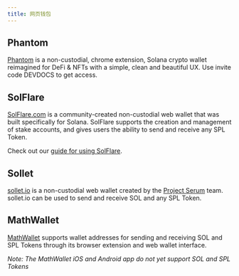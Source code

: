 ```yaml
---
title: 网页钱包
---
```


## Phantom

[Phantom](https://phantom.app/download) is a non-custodial, chrome extension, Solana crypto wallet reimagined for DeFi & NFTs with a simple, clean and beautiful UX. Use invite code DEVDOCS to get access.

## SolFlare

[SolFlare.com](https://solflare.com/) is a community-created non-custodial web wallet that was built specifically for Solana. SolFlare supports the creation and management of stake accounts, and gives users the ability to send and receive any SPL Token.

Check out our [guide for using SolFlare](solflare.md).

## Sollet

[sollet.io](https://www.sollet.io/) is a non-custodial web wallet created by the [Project Serum](https://projectserum.com/) team. sollet.io can be used to send and receive SOL and any SPL Token.

## MathWallet

[MathWallet](https://mathwallet.org/) supports wallet addresses for sending and receiving SOL and SPL Tokens through its browser extension and web wallet interface.

_Note: The MathWallet iOS and Android app do not yet support SOL and SPL Tokens_
